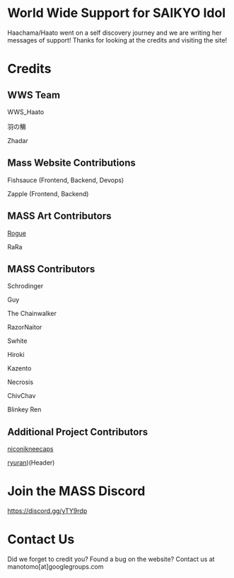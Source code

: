 # World Wide Support for SAIKYO Idol

Haachama/Haato went on a self discovery journey and we are writing her messages of support! Thanks for looking at the credits and visiting the site!

# Credits

## WWS Team
WWS_Haato

羽の觴

Zhadar

## Mass Website Contributions
Fishsauce (Frontend, Backend, Devops)

Zapple (Frontend, Backend)

## MASS Art Contributors
[Rogue](https://twitter.com/roguedono)

RaRa

## MASS Contributors
Schrodinger

Guy

The Chainwalker

RazorNaitor

Swhite

Hiroki

Kazento

Necrosis

ChivChav

Blinkey Ren

## Additional Project Contributors
[niconikneecaps](https://twitter.com/niconikneecaps)

[ryuran](https://twitter.com/ryuraan))(Header)

# Join the MASS Discord

https://discord.gg/yTY9rdp

# Contact Us

Did we forget to credit you? Found a bug on the website? Contact us at manotomo[at]googlegroups.com


